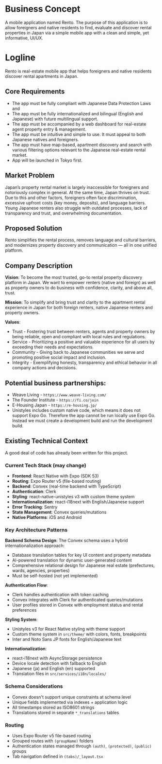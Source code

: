 # Business Concept

A mobile application named Rento. The purpose of this application is to allow foreigners and native residents to find, evaluate and discover rental properties in Japan via a simple mobile app with a clean and simple, yet informative, UI/UX. 

# Logline 

Rento is real-estate mobile app that helps foreigners and native residents discover rental apartments in Japan.

## Core Requirements
- The app must be fully compliant with Japanese Data Protection Laws and 
- The app must be fully internationalized and bilingual (English and Japanese) with future multilingual support.
- The app must be accompanied by a web dashboard for real-estate agent property entry & management.
- The app must be intuitive and simple to use. It must appeal to both Japanese natives and foreigners.
- The app must have map-based, apartment discovery and search with various filtering options relevant to the Japanese real-estate rental market.
- App will be launched in Tokyo first.

## Market Problem

Japan’s property rental market is largely inaccessible for foreigners and notoriously complex in general. At the same time, Japan thrives on trust. Due to this and other factors, foreigners often face discrimination, excessive upfront costs (key money, deposits), and language barriers. Young Japanese renters also struggle with outdated processes, lack of transparency and trust, and overwhelming documentation.

## Proposed Solution

Rento simplifies the rental process, removes language and cultural barriers, and modernizes property discovery and communication — all in one unified platform.

## Company Description

**Vision**: To become the most trusted, go-to rental property discovery platform in Japan. We want to empower renters (native and foreign) as well as property owners to do business with confidence, clarity, and above all, trust. 

**Mission**: To simplify and bring trust and clarity to the apartment rental experience in Japan for both foreign renters, native Japanese renters and property owners. 

**Values**: 
- Trust - Fostering trust between renters, agents and property owners by being reliable, open and compliant with local rules and regulations. 
- Service - Prioritizing a positive and valuable experience for all users by exceeding their needs and expectations.
- Community - Giving back to Japanese communities we serve and promoting positive social impact and inclusion. 
- Integrity - Exemplifying honesty, transparency and ethical behavior in all company actions and decisions.

## Potential business partnerships:

- Weave Living - `https://www.weave-living.com/`
- The Founder Institute - `https://fi.co/join`
- E-Housing Japan - `https://e-housing.jp/`
- Unistyles includes custom native code, which means it does not support Expo Go. Therefore the app cannot be run locally use Expo Go. Instead we must create a development build and run the development build.

## Existing Technical Context

A good deal of code has already been written for this project. 

### Current Tech Stack (may change)
- **Frontend**: React Native with Expo (SDK 53)
- **Routing**: Expo Router v5 (file-based routing)
- **Backend**: Convex (real-time backend with TypeScript)
- **Authentication**: Clerk
- **Styling**: react-native-unistyles v3 with custom theme system
- **Internationalization**: react-i18next with English/Japanese support
- **Error Tracking**: Sentry
- **State Management**: Convex queries/mutations
- **Native Platforms**: iOS and Android

### Key Architecture Patterns

**Backend Schema Design**:
The Convex schema uses a hybrid internationalization approach:
- Database translation tables for key UI content and property metadata
- AI-powered translation for dynamic user-generated content
- Comprehensive relational design for Japanese real estate (prefectures, wards, agencies, properties)
- Must be self-hosted (not yet implemented)

**Authentication Flow**:
- Clerk handles authentication with token caching
- Convex integrates with Clerk for authenticated queries/mutations
- User profiles stored in Convex with employment status and rental preferences

**Styling System**:
- Unistyles v3 for React Native styling with theme support
- Custom theme system in `src/theme/` with colors, fonts, breakpoints
- Inter and Noto Sans JP fonts for English/Japanese text

**Internationalization**:
- react-i18next with AsyncStorage persistence
- Device locale detection with fallback to English
- Japanese (ja) and English (en) supported
- Translation files in `src/services/i18n/locales/`

### Schema Considerations
- Convex doesn't support unique constraints at schema level
- Unique fields implemented via indexes + application logic
- All timestamps stored as ISO8601 strings
- Translations stored in separate `*_translations` tables

### Routing
- Uses Expo Router v5 file-based routing
- Grouped routes with `(groupName)` folders
- Authentication states managed through `(auth)`, `(protected)`, `(public)` groups
- Tab navigation defined in `(tabs)/_layout.tsx`